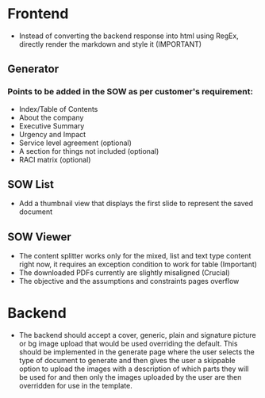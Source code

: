 # Frontend

- Instead of converting the backend response into html using RegEx, directly render the markdown and style it (IMPORTANT)

## Generator

### Points to be added in the SOW as per customer's requirement:
- Index/Table of Contents
- About the company
- Executive Summary
- Urgency and Impact
- Service level agreement (optional)
- A section for things not included (optional)
- RACI matrix (optional)

## SOW List

- Add a thumbnail view that displays the first slide to represent the saved document

## SOW Viewer

- The content splitter works only for the mixed, list and text type content right now, it requires an exception condition to work for table (Important)
- The downloaded PDFs currently are slightly misaligned (Crucial)
- The objective and the assumptions and constraints pages overflow

# Backend

- The backend should accept a cover, generic, plain and signature picture or bg image upload that would be used overriding the default. This should be implemented in the generate page where the user selects the type of document to generate and then gives the user a skippable option to upload the images with a description of which parts they will be used for and then only the images uploaded by the user are then overridden for use in the template.